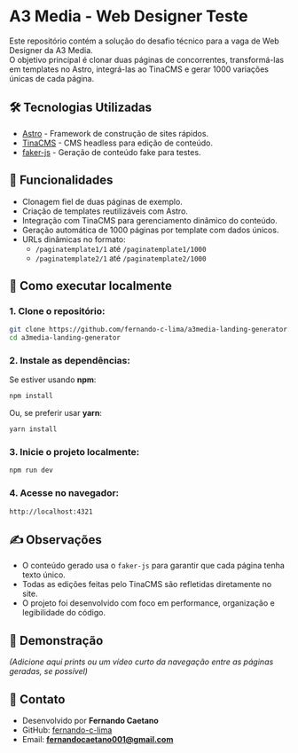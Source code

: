 
# A3 Media - Web Designer Teste

Este repositório contém a solução do desafio técnico para a vaga de Web Designer da A3 Media.  
O objetivo principal é clonar duas páginas de concorrentes, transformá-las em templates no Astro, integrá-las ao TinaCMS e gerar 1000 variações únicas de cada página.

## 🛠 Tecnologias Utilizadas

- [Astro](https://astro.build/) - Framework de construção de sites rápidos.
- [TinaCMS](https://tina.io/) - CMS headless para edição de conteúdo.
- [faker-js](https://fakerjs.dev/) - Geração de conteúdo fake para testes.

## 🚀 Funcionalidades

- Clonagem fiel de duas páginas de exemplo.
- Criação de templates reutilizáveis com Astro.
- Integração com TinaCMS para gerenciamento dinâmico do conteúdo.
- Geração automática de 1000 páginas por template com dados únicos.
- URLs dinâmicas no formato:
  - `/paginatemplate1/1` até `/paginatemplate1/1000`
  - `/paginatemplate2/1` até `/paginatemplate2/1000`

## 🧪 Como executar localmente

### 1. Clone o repositório:

```bash
git clone https://github.com/fernando-c-lima/a3media-landing-generator.git
cd a3media-landing-generator
```

### 2. Instale as dependências:

Se estiver usando **npm**:
```bash
npm install
```

Ou, se preferir usar **yarn**:
```bash
yarn install
```

### 3. Inicie o projeto localmente:

```bash
npm run dev
```

### 4. Acesse no navegador:

```
http://localhost:4321
```

## ✍️ Observações

- O conteúdo gerado usa o `faker-js` para garantir que cada página tenha texto único.
- Todas as edições feitas pelo TinaCMS são refletidas diretamente no site.
- O projeto foi desenvolvido com foco em performance, organização e legibilidade do código.

## 📸 Demonstração

_(Adicione aqui prints ou um vídeo curto da navegação entre as páginas geradas, se possível)_

## 📩 Contato

- Desenvolvido por **Fernando Caetano**
- GitHub: [fernando-c-lima](https://github.com/fernando-c-lima)
- Email: **fernandocaetano001@gmail.com**
